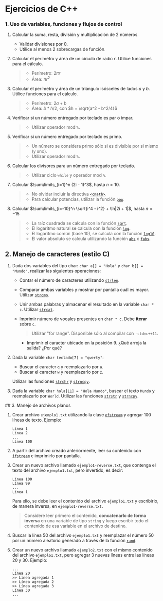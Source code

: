 # Ejercicios de C++

### 1. Uso de variables, funciones y flujos de control

1. Calcular la suma, resta, división y multiplicación de 2 números.
    - Validar divisiones por 0.
    - Utilice al menos 2 sobrecargas de función.

2. Calcular el perímetro y área de un circulo de radio $r$. Utilice funciones para el cálculo.
    > - Perímetro: $2πr$
    > - Área: $πr^2$

3. Calcular el perímetro y área de un triángulo isósceles de lados $a$ y $b$. Utilice funciones para el cálculo.
    > - Perímetro: $2a + b$
    > - Área: $b * h/2$, con $h = \sqrt{a^2 - b^2/4}$

4. Verificar si un número entregado por teclado es par o impar.
    > - Utilizar operador mod `%`.

5. Verificar si un número entregado por teclado es primo.
    > - Un número se considera primo sólo si es divisible por si mismo (y uno).
    > - Utilizar operador mod `%`.

6. Calcular los divisores para un número entregado por teclado.
    > - Utilizar ciclo `while` y operador mod `%`.

7. Calcular $\sum\limits_{i=1}^n (2i - 1)^3$, hasta $n=10$.
    > - No olvidar incluir la directiva [`<cmath>`](http://www.cplusplus.com/reference/cmath/).
    > - Para calcular potencias, utilizar la función [`pow`](http://www.cplusplus.com/reference/cmath/pow/).

8. Calcular $\sum\limits_{i=-10}^n \sqrt{i^4 - i^2} + \ln|2i + 1|$, hasta $n=-15$
    > - La raíz cuadrada se calcula con la función [`sqrt`](http://www.cplusplus.com/reference/cmath/sqrt/).
    > - El logaritmo natural se calcula con la función [`log`](http://www.cplusplus.com/reference/cmath/log/).
    > - El logaritmo común (base 10), se calcula con la función [`log10`](http://www.cplusplus.com/reference/cmath/log10/).
    > - El valor absoluto se calcula utilizando la función [`abs`](http://www.cplusplus.com/reference/cmath/abs/) o [`fabs`](http://www.cplusplus.com/reference/cmath/fabs/).

## 2. Manejo de caracteres (estilo C)

1. Dada dos variables del tipo char: `char a[] = "Hola"` y `char b[] = "Mundo"`, realizar las siguientes operaciones:

    - Contar el número de caracteres utilizando [`strlen`](http://www.cplusplus.com/reference/cstring/strlen/).

    - Comparar ambas variables y mostrar por pantalla cuál es mayor. Utilizar [`strcmp`](http://www.cplusplus.com/reference/cstring/strcmp/).

    - Unir ambas palabras y almacenar el resultado en la variable `char * c`. Utilizar [`strcat`](http://www.cplusplus.com/reference/cstring/strcat/).

    - Imprimir número de vocales presentes en `char * c`. Debe **iterar** sobre `c`.
      > Utilizar "for range". Disponible sólo al compilar con `-std=c++11`.

      - Imprimir el caracter ubicado en la posición 9. ¿Qué arroja la salida? ¿Por qué?

2. Dada la variable `char teclado[7] = "qwerty"`:
    - Buscar el caracter `q` y reemplazarlo por `a`.
    - Buscar el caracter `w` y reemplazarlo por `z`.

    Utilizar las funciones [`strchr`](http://www.cplusplus.com/reference/cstring/strchr/) y [`strncpy`](http://www.cplusplus.com/reference/cstring/strncpy/).

3. Dada la variable `char hola[11] = "Hola Mundo"`, buscar el texto `Mundo` y reemplazarlo por `World`. Utilizar las funciones [`strstr`](http://www.cplusplus.com/reference/cstring/strstr/) y [`strncpy`](http://www.cplusplus.com/reference/cstring/strncpy/).

## 3. Manejo de archivos planos

1. Crear archivo `ejemplo1.txt` utilizando la clase [`ofstream`](http://www.cplusplus.com/reference/fstream/ofstream/) y agregar 100 líneas de texto. Ejemplo:

    ```
    Línea 1
    Línea 2
    ...
    Línea 100
    ```

2. A partir del archivo creado anteriormente, leer su contenido con [`ifstream`](http://www.cplusplus.com/reference/fstream/ifstream/) e imprimirlo por pantalla.

3. Crear un nuevo archivo llamado `ejemplo1-reverse.txt`, que contenga el texto del archivo `ejemplo1.txt`, pero invertido, es decir:

    ```
    Línea 100
    Línea 99
    ...
    Línea 1
    ```

    Para ello, se debe leer el contenido del archivo `ejemplo1.txt` y escribirlo, de manera inversa, en `ejemplo1-reverse.txt`.

    > Considere leer primero el contenido, **concatenarlo de forma inversa** en una variable de tipo `string` y luego escribir todo el contenido de esa variable en el archivo de destino.

4. Buscar la línea 50 del archivo `ejemplo1.txt` y reemplazar el número 50 por un número aleatorio generado a través de la función [`rand`](http://www.cplusplus.com/reference/cstdlib/rand/).

5. Crear un nuevo archivo llamado `ejemplo2.txt` con el mismo contenido del archivo `ejemplo1.txt`, pero agregar 3 nuevas líneas entre las líneas 20 y 30. Ejemplo:

    ```
    ...
    Línea 20
    >> Línea agregada 1
    >> Línea agregada 2
    >> Línea agregada 3
    Línea 30
    ...
    ```
